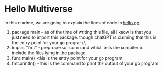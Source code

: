 # Hello Multiverse

in this readme, we are going to explain the lines of code in [hello.go](./hello.go)

1. package main - as of the time of writing this file, all i know is that you just need to import this package. though chatGPT is claiming that this is the entry point for your go program.\
2. import "fmt" - preprocessor command which tells the compiler to include the files lying in the package
3. func main() -this is the entry point for your go program
5. fmt.println() - this is the command to print the output of your go program
